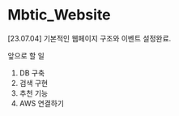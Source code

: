 # Mbtic_Website

[23.07.04]
기본적인 웹페이지 구조와 이벤트 설정완료.

앞으로 할 일
1. DB 구축
2. 검색 구현
3. 추천 기능
4. AWS 연결하기
